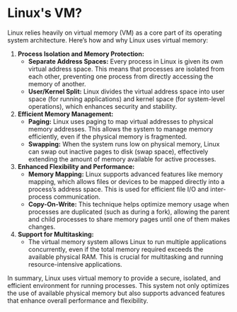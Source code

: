 # Linux's VM?

Linux relies heavily on virtual memory (VM) as a core part of its operating system architecture. Here’s how and why Linux uses virtual memory:

1. **Process Isolation and Memory Protection:**
   - **Separate Address Spaces:** Every process in Linux is given its own virtual address space. This means that processes are isolated from each other, preventing one process from directly accessing the memory of another.
   - **User/Kernel Split:** Linux divides the virtual address space into user space (for running applications) and kernel space (for system-level operations), which enhances security and stability.
2. **Efficient Memory Management:**
   - **Paging:** Linux uses paging to map virtual addresses to physical memory addresses. This allows the system to manage memory efficiently, even if the physical memory is fragmented.
   - **Swapping:** When the system runs low on physical memory, Linux can swap out inactive pages to disk (swap space), effectively extending the amount of memory available for active processes.
3. **Enhanced Flexibility and Performance:**
   - **Memory Mapping:** Linux supports advanced features like memory mapping, which allows files or devices to be mapped directly into a process’s address space. This is used for efficient file I/O and inter-process communication.
   - **Copy-On-Write:** This technique helps optimize memory usage when processes are duplicated (such as during a fork), allowing the parent and child processes to share memory pages until one of them makes changes.
4. **Support for Multitasking:**
   - The virtual memory system allows Linux to run multiple applications concurrently, even if the total memory required exceeds the available physical RAM. This is crucial for multitasking and running resource-intensive applications.

In summary, Linux uses virtual memory to provide a secure, isolated, and efficient environment for running processes. This system not only optimizes the use of available physical memory but also supports advanced features that enhance overall performance and flexibility.